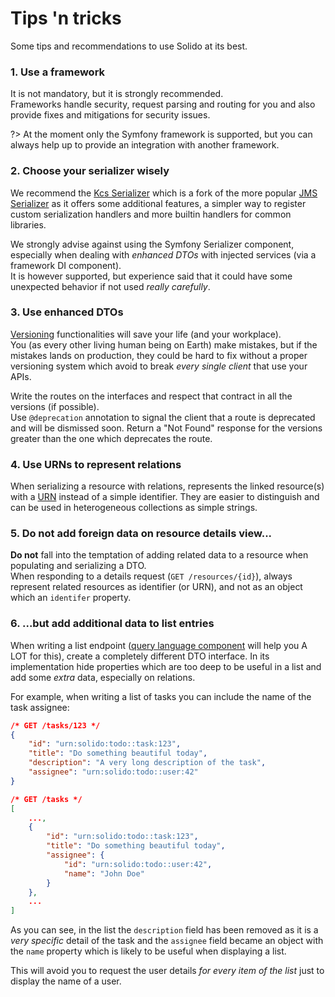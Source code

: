 # Tips 'n tricks

Some tips and recommendations to use Solido at its best.

### 1. Use a framework

It is not mandatory, but it is strongly recommended.  
Frameworks handle security, request parsing and routing for you and also provide fixes and mitigations for security issues.

?> At the moment only the Symfony framework is supported, but you can always help up to provide
an integration with another framework.

### 2. Choose your serializer wisely

We recommend the [Kcs Serializer](https://alekitto.github.io/serializer/) which is a fork of the more popular
[JMS Serializer](https://jmsyst.com/libs/serializer) as it offers some additional features, a simpler way to register
custom serialization handlers and more builtin handlers for common libraries.

We strongly advise against using the Symfony Serializer component, especially when dealing with _enhanced DTOs_
with injected services (via a framework DI component).  
It is however supported, but experience said that it could have some unexpected behavior if not used _really carefully_.

### 3. Use enhanced DTOs

[Versioning](./dto.md?id=versioning) functionalities will save your life (and your workplace).  
You (as every other living human being on Earth) make mistakes, but if the mistakes lands on production, they could be
hard to fix without a proper versioning system which avoid to break _every single client_ that use your APIs.

Write the routes on the interfaces and respect that contract in all the versions (if possible).  
Use `@deprecation` annotation to signal the client that a route is deprecated and will be dismissed soon. Return a 
"Not Found" response for the versions greater than the one which deprecates the route.

### 4. Use URNs to represent relations

When serializing a resource with relations, represents the linked resource(s) with a [URN](./utilities.md?id=uniform-resource-name)
instead of a simple identifier. They are easier to distinguish and can be used in heterogeneous collections as simple strings.

### 5. Do not add foreign data on resource details view...

__Do not__ fall into the temptation of adding related data to a resource when populating and serializing a DTO.  
When responding to a details request (`GET /resources/{id}`), always represent related resources as identifier
(or URN), and not as an object which an `identifer` property.

### 6. ...but add additional data to list entries

When writing a list endpoint ([query language component](./query-language.md) will help you A LOT for this), create
a completely different DTO interface. In its implementation hide properties which are too deep to be useful in a list
and add some _extra_ data, especially on relations.

For example, when writing a list of tasks you can include the name of the task assignee:

```json
/* GET /tasks/123 */
{
    "id": "urn:solido:todo::task:123",
    "title": "Do something beautiful today",
    "description": "A very long description of the task",
    "assignee": "urn:solido:todo::user:42"
}
```

```json
/* GET /tasks */
[
    ...,
    {
        "id": "urn:solido:todo::task:123",
        "title": "Do something beautiful today",
        "assignee": {
            "id": "urn:solido:todo::user:42",
            "name": "John Doe"
        }
    },
    ...
]
```

As you can see, in the list the `description` field has been removed as it is a _very specific_ detail of the task
and the `assignee` field became an object with the `name` property which is likely to be useful when displaying a list.

This will avoid you to request the user details _for every item of the list_ just to display the name of a user.



